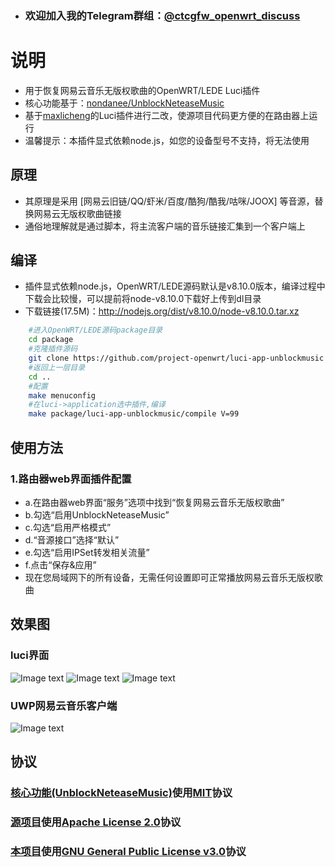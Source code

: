  - ### 欢迎加入我的Telegram群组：[@ctcgfw_openwrt_discuss](https://t.me/ctcgfw_openwrt_discuss)

# 说明
- 用于恢复网易云音乐无版权歌曲的OpenWRT/LEDE Luci插件
- 核心功能基于：[nondanee/UnblockNeteaseMusic](https://github.com/nondanee/UnblockNeteaseMusic)
- 基于[maxlicheng](https://github.com/maxlicheng/luci-app-unblockmusic)的Luci插件进行二改，使源项目代码更方便的在路由器上运行
- 温馨提示：本插件显式依赖node.js，如您的设备型号不支持，将无法使用

## 原理
- 其原理是采用 [网易云旧链/QQ/虾米/百度/酷狗/酷我/咕咪/JOOX] 等音源，替换网易云无版权歌曲链接
- 通俗地理解就是通过脚本，将主流客户端的音乐链接汇集到一个客户端上

## 编译
- 插件显式依赖node.js，OpenWRT/LEDE源码默认是v8.10.0版本，编译过程中下载会比较慢，可以提前将node-v8.10.0下载好上传到dl目录
- 下载链接(17.5M)：http://nodejs.org/dist/v8.10.0/node-v8.10.0.tar.xz  
```bash
    #进入OpenWRT/LEDE源码package目录
    cd package
    #克隆插件源码
    git clone https://github.com/project-openwrt/luci-app-unblockmusic.git
    #返回上一层目录
    cd ..
    #配置
    make menuconfig
    #在luci->application选中插件,编译
    make package/luci-app-unblockmusic/compile V=99
```

## 使用方法
### 1.路由器web界面插件配置
- a.在路由器web界面“服务”选项中找到“恢复网易云音乐无版权歌曲”
- b.勾选“启用UnblockNeteaseMusic”
- c.勾选“启用严格模式”
- d.“音源接口”选择“默认”
- e.勾选“启用IPSet转发相关流量”
- f.点击“保存&应用”
- 现在您局域网下的所有设备，无需任何设置即可正常播放网易云音乐无版权歌曲

## 效果图
### luci界面
  ![Image text](https://raw.githubusercontent.com/project-openwrt/luci-app-unblockmusic/master/views/views1.jpg)
  ![Image text](https://raw.githubusercontent.com/project-openwrt/luci-app-unblockmusic/master/views/views2.jpg)
  ![Image text](https://raw.githubusercontent.com/project-openwrt/luci-app-unblockmusic/master/views/views3.jpg)
### UWP网易云音乐客户端
  ![Image text](https://raw.githubusercontent.com/project-openwrt/luci-app-unblockmusic/master/views/views4.jpg)

## 协议
### [核心功能\(UnblockNeteaseMusic\)](https://github.com/nondanee/UnblockNeteaseMusic)使用[MIT](https://github.com/nondanee/UnblockNeteaseMusic/blob/master/LICENSE)协议
### [源项目](https://github.com/maxlicheng/luci-app-unblockmusic)使用[Apache License 2.0](https://www.apache.org/licenses/LICENSE-2.0)协议
### [本项目](https://github.com/project-openwrt/luci-app-unblockmusic)使用[GNU General Public License v3.0](https://github.com/project-openwrt/luci-app-unblockmusic/blob/master/LICENSE)协议
